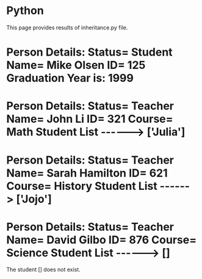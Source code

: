 # Python

This page provides results of inheritance.py file.



Person Details:
  Status= Student
  Name= Mike Olsen
  ID= 125
  Graduation Year is: 1999
==================
Person Details:
  Status= Teacher
  Name= John Li
  ID= 321
  Course= Math
  Student List ------> ['Julia']
==================
Person Details:
  Status= Teacher
  Name= Sarah Hamilton
  ID= 621
  Course= History
  Student List ------> ['Jojo']
==================
Person Details:
  Status= Teacher
  Name= David Gilbo
  ID= 876
  Course= Science
  Student List ------> []
==================
The student [] does not exist.